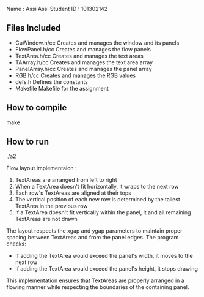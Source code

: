 Name : Assi Assi
Student ID : 101302142

## Files Included
- CuWindow.h/cc 
Creates and manages the window and its panels
- FlowPanel.h/cc
Creates and manages the flow panels
- TextArea.h/cc
Creates and manages the text areas
- TAArray.h/cc
Creates and manages the text area array
- PanelArray.h/cc
Creates and manages the panel array
- RGB.h/cc
Creates and manages the RGB values
- defs.h
Defines the constants
- Makefile
Makefile for the assignment

## How to compile

make


## How to run

./a2

Flow layout implementaion : 

1. TextAreas are arranged from left to right 
2. When a TextArea doesn't fit horizontally, it wraps to the next row
3. Each row's TextAreas are aligned at their tops
4. The vertical position of each new row is determined by the tallest TextArea in the previous row
5. If a TextArea doesn't fit vertically within the panel, it and all remaining TextAreas are not drawn

The layout respects the xgap and ygap parameters to maintain proper spacing between TextAreas and from the panel edges. The program checks:
- If adding the TextArea would exceed the panel's width, it moves to the next row
- If adding the TextArea would exceed the panel's height, it stops drawing

This implementation ensures that TextAreas are properly arranged in a flowing manner while respecting the boundaries of the containing panel.

